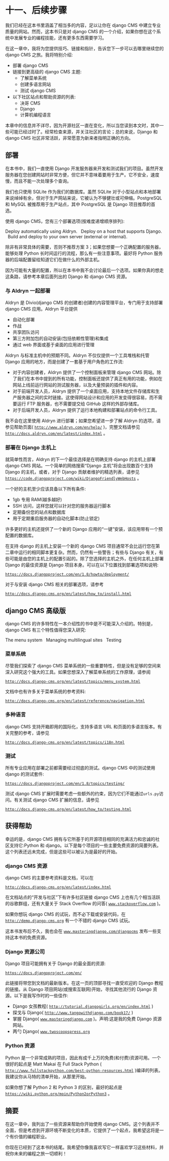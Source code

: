 # 十一、后续步骤

我们已经在这本书里涵盖了相当多的内容，足以让你在 django CMS 中建立专业质量的网站。然而，这本书只是对 django CMS 的一个介绍，如果你想在这个系统中发展专业的编程技能，还有更多东西需要学习。

在这一章中，我将为您提供技巧、链接和指针，告诉您下一步可以去哪里继续您的 django CMS 之旅。我将特别介绍:

*   部署 django CMS
*   链接到更高级的 django CMS 主题:
    *   了解菜单系统
    *   创建多语言网站
    *   测试 django CMS
*   以下社区站点和帮助资源的列表:
    *   决哥 CMS
    *   Django
    *   计算机编程语言

本章中的信息并不详尽，因为开源社区一直在变化，所以当您读到本文时，其中一些可能已经过时了。经常检查来源，并关注社区的言论；总的来说，Django 和 django CMS 社区非常活跃，非常愿意为新来者指明正确的方向。

## 部署

在本书中，我们一直使用 Django 开发服务器来开发和测试我们的项目。虽然开发服务器在您创建网站时非常方便，但它并不意味着要用于生产。它不安全，速度慢，而且不能一次处理多个查询。

我们也只使用 SQLite 作为我们的数据库。虽然 SQLite 对于小型站点和本地部署来说绰绰有余，但对于生产网站来说，它被认为不够健壮或可伸缩。PostgreSQL 和 MySQL 被推荐用于生产站点，其中 PostgreSQL 是 Django 项目推荐的首选。

使用 django CMS，您有三个部署选项(按难度递增顺序排列):

Deploy automatically using Aldryn.   Deploy on a host that supports Django.   Build and deploy to your own server (external or internal).  

除非有非常具体的需要，否则不推荐方案 3；如果您想要一个正确配置的服务器，能够处理 Python 长时间运行的流程，那么有一些注意事项。最好将 Python 服务器的后端配置留给知道它们在做什么的外部主机。

因为可能有大量的配置，所以在本书中我不会讨论最后一个选项。如果你真的想走这条路，请参考本章后面列出的 Django 和 django CMS 资源。

### 与 Aldryn 一起部署

Aldryn 是 Divio(django CMS 的创建者)创建的内容管理平台，专门用于支持部署 django CMS 应用。Aldryn 平台提供

*   自动化部署
*   作战
*   共享团队访问
*   第三方附加包的自动安装(包括依赖性管理)和集成
*   通过 web 界面或基于桌面的应用进行管理

Aldryn 与标准主机中的预期不同。Aldryn 不仅仅提供一个工具堆栈和托管 Django 应用的地方，而是创建了一套基于用户角色的工作流:

*   对于内容创建者，Aldryn 提供了一个控制面板来管理 django CMS 网站。除了我们在本书中提到的所有功能，控制面板还提供了真正有用的功能，例如在网站上线前运行网站的测试服务器，以及大量预装的插件和内容。
*   对于前端开发人员，Aldryn 提供了一个桌面应用，支持本地文件存储库和生产服务器之间的实时链接。这使得网站设计和应用的开发变得很容易，而不需要运行 FTP 服务器，也不需要提交给 GitHub 这样的外部存储库。
*   对于后端开发人员，Aldryn 提供了运行本地构建和部署站点的命令行工具。

我不会在这里使用 Aldryn 进行部署；如果您希望进一步了解 Aldryn 的选项，请参见帮助页面( [`http://www.aldryn.com/en/help/`](http://www.aldryn.com/en/help/) )，完整文档请参见 [`http://docs.aldryn.com/en/latest/index.html`](http://docs.aldryn.com/en/latest/index.html) 。

### 部署在 Django 主机上

就简单性而言，Aldryn 的下一个最佳选择是在明确支持 django 的主机上部署 django CMS 网站。一个简单的网络搜索“Django 主机”将会出现数百个支持 Django 的主机，或者，对于 Django 贡献者维护的精选列表，请参见 [`https://code.djangoproject.com/wiki/DjangoFriendlyWebHosts`](https://code.djangoproject.com/wiki/DjangoFriendlyWebHosts) 。

一个好的主机至少应该具备以下所有条件:

*   1gb 专用 RAM(越多越好)
*   SSH 访问，这样您就可以针对您的服务器运行脚本
*   定期备份您的站点和数据库
*   用于定期重启服务器的自动化脚本(防止锁定)

许多更好的主机还提供了一个新的 Django 应用的“一键”安装，该应用带有一个预配置的数据库。

在支持 django 的主机上安装一个新的 django CMS 项目通常不会比运行您在第二章中运行的相同脚本更复杂。然而，仍然有一些警告；有些与 Django 有关，有些可能是由您的主机上的配置引起的。除了您选择的主机之外，在任何主机上部署 Django 的最佳资源是 Django 项目本身。可以在以下位置找到部署选项和说明:

[`https://docs.djangoproject.com/en/1.8/howto/deployment/`](https://docs.djangoproject.com/en/1.8/howto/deployment/)

对于与安装 django CMS 相关的部署选项，请参考

[`http://docs.django-cms.org/en/latest/how_to/install.html`](http://docs.django-cms.org/en/latest/how_to/install.html)

## django CMS 高级版

django CMS 的许多特性在一本介绍性的书中是不可能深入介绍的。特别是，django CMS 有三个特性值得您深入研究:

The menu system   Managing multilingual sites   Testing  

### 菜单系统

尽管我们探索了 django CMS 菜单系统的一些重要特性，但是没有足够的空间来深入研究这个强大的工具。如果您想深入了解菜单系统的工作原理，请参阅

[`http://docs.django-cms.org/en/latest/topics/menu_system.html`](http://docs.django-cms.org/en/latest/topics/menu_system.html)

文档中也有许多关于菜单系统的参考资料:

[`http://docs.django-cms.org/en/latest/reference/navigation.html`](http://docs.django-cms.org/en/latest/reference/navigation.html)

### 多种语言

django CMS 支持开箱即用的国际化，支持多语言 URL 和页面的多语言版本。有关完整的参考，请参见

[`http://docs.django-cms.org/en/latest/topics/i18n.html`](http://docs.django-cms.org/en/latest/topics/i18n.html)

### 测试

所有专业应用在部署之前都需要经过彻底的测试。django CMS 中的测试使用 django 的测试套件:

[`https://docs.djangoproject.com/en/1.8/topics/testing/`](https://docs.djangoproject.com/en/1.8/topics/testing/)

测试 django CMS 扩展时需要考虑一些额外的约束，因为它们不能通过`urls.py`访问。有关测试 django CMS 扩展的信息，请参见

[`http://docs.django-cms.org/en/latest/how_to/testing.html`](http://docs.django-cms.org/en/latest/how_to/testing.html)

## 获得帮助

幸运的是，django CMS 拥有与它所基于的开源项目相同的充满活力和忠诚的社区支持它:Python 和 django。以下是每个项目的一些主要免费资源的简要列表。这个列表还远未完成，但是这些可以被认为是最好的开始。

### django CMS 资源

django CMS 的主要参考资料是文档，可以在

[`http://docs.django-cms.org/en/latest/index.html`](http://docs.django-cms.org/en/latest/index.html)

在文档站点的“开发与社区”下有许多社区链接 django CMS 上也有几个相当活跃的谷歌群组，还有大量关于 Stack Overflow 的问答( [`www.stackoverflow.com`](http://www.stackoverflow.com/) )。

如果你想玩 django CMS 的试玩，而不必下载或安装代码，在 [`http://demo.django-cms.org`](http://demo.django-cms.org/) 有一个不错的 django CMS 试玩。

这本书发布后不久，我也会在 [`www.masteringdjango.com/djangocms`](http://www.masteringdjango.com/djangocms) 发布一些支持这本书的免费资源。

### Django 资源公司

Django 项目可能拥有关于 Django 的最全面的资源:

[`https://docs.djangoproject.com/en/`](https://docs.djangoproject.com/en/)

此链接将带您到文档的最新版本。在这一页的顶部寻找一直受欢迎的 Django 教程的链接。从 Django 项目网站(或搜索互联网)开始，寻找其他流行的 Django 资源。以下是我写作时的一些佳作:

*   Django 女孩教程( [`http://tutorial.djangogirls.org/en/index.html`](http://tutorial.djangogirls.org/en/index.html) )
*   探戈与 Django( [`http://www.tangowithdjango.com/book17/`](http://www.tangowithdjango.com/book17/) )
*   掌握 Django( [`www.masteringdjango.com`](http://www.masteringdjango.com/) )。声明:这是我的免费 Django 资源网站。
*   两勺 Django( [`www.twoscoopspress.org`](http://www.twoscoopspress.org/)

### Python 资源

Python 是一个非常成熟的项目，因此有成千上万的免费(和付费)资源可用。一个很好的起点是 Matt Makai 在 Full Stack Python ( [`http://www.fullstackpython.com/best-python-resources.html`](http://www.fullstackpython.com/best-python-resources.html) )编译的列表。我建议你从马特的清单开始，从那里开始。

如果你想了解 Python 2 和 Python 3 的区别，最好的起点是 [`https://wiki.python.org/moin/Python2orPython3`](https://wiki.python.org/moin/Python2orPython3) 。

## 摘要

在这一章中，我列出了一些资源来帮助你开始使用 django CMS。这个列表并不全面，但是考虑到开源环境不断变化的本质，它提供了一个起点，我希望这将是一个有价值的编程职业。

你现在已经到了这本书的结尾。我希望你像我喜欢写它一样喜欢学习这些材料，并祝你未来的编程之旅一切顺利！